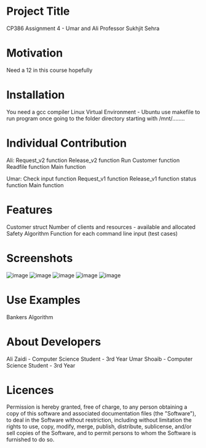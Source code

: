 # Project Title
  CP386 Assignment 4 - Umar and Ali
  Professor Sukhjit Sehra
  
# Motivation
Need a 12 in this course hopefully

# Installation
You need a gcc compiler 
Linux Virtual Environment - Ubuntu
use makefile to run program once going to the folder directory starting with /mnt/........

# Individual Contribution
Ali:
Request_v2 function
Release_v2 function
Run Customer function
Readfile function
Main function

Umar:
Check input function
Request_v1 function
Release_v1 function
status function
Main function

# Features
Customer struct
Number of clients and resources - available and allocated
Safety Algorithm
Function for each command line input (test cases)

# Screenshots
![image](https://user-images.githubusercontent.com/58055734/127752868-4c1e2374-d5bc-4902-830d-41197e34355a.png)
![image](https://user-images.githubusercontent.com/58055734/127752941-0fd91cd1-3422-4627-847b-9a25e6ff44d0.png)
![image](https://user-images.githubusercontent.com/58055734/127752945-87c5ce29-481e-4afe-941c-b31766fd4c09.png)
![image](https://user-images.githubusercontent.com/58055734/127752954-0e5ebac0-f6db-4313-99b9-d07a4799fbb3.png)
![image](https://user-images.githubusercontent.com/58055734/127752971-a7d48924-baad-4ed1-9d0d-e146bcd1164f.png)

# Use Examples
Bankers Algorithm

# About Developers
Ali Zaidi - Computer Science Student - 3rd Year
Umar Shoaib - Computer Science Student - 3rd Year

# Licences

Permission is hereby granted, free of charge, to any person obtaining a copy of this software and associated documentation files (the "Software"), to deal in the Software without restriction, including without limitation the rights to use, copy, modify, merge, publish, distribute, sublicense, and/or sell copies of the Software, and to permit persons to whom the Software is furnished to do so.














